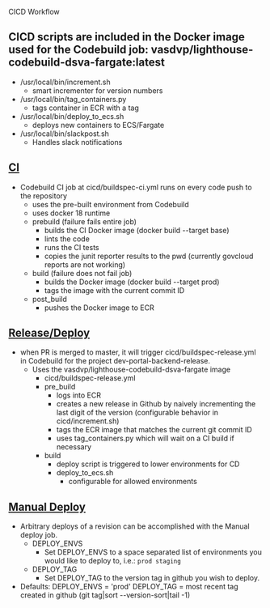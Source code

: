 CICD Workflow


## CICD scripts are included in the Docker image used for the Codebuild job: vasdvp/lighthouse-codebuild-dsva-fargate:latest
- /usr/local/bin/increment.sh
  - smart incrementer for version numbers
- /usr/local/bin/tag_containers.py
  - tags container <commitId> in ECR with a <version> tag
- /usr/local/bin/deploy_to_ecs.sh
  - deploys new containers to ECS/Fargate
- /usr/local/bin/slackpost.sh
  - Handles slack notifications


## [CI](https://console.amazonaws-us-gov.com/codesuite/codebuild/projects/dev-portal-backend-ci/history?region=us-gov-west-1)
- Codebuild CI job at cicd/buildspec-ci.yml runs on every code push to the repository
  - uses the pre-built environment from Codebuild
  - uses docker 18 runtime
  - prebuild (failure fails entire job)
    - builds the CI Docker image (docker build --target base)
    - lints the code
    - runs the CI tests
    - copies the junit reporter results to the pwd (currently govcloud reports are not working)
  - build (failure does not fail job)
    - builds the Docker image (docker build --target prod)
    - tags the image with the current commit ID
  - post_build
    - pushes the Docker image to ECR

## [Release/Deploy](https://console.amazonaws-us-gov.com/codesuite/codebuild/projects/dev-portal-backend-release/history?region=us-gov-west-1)
- when PR is merged to master, it will trigger cicd/buildspec-release.yml in Codebuild for the project dev-portal-backend-release.
  - Uses the vasdvp/lighthouse-codebuild-dsva-fargate image
    - cicd/buildspec-release.yml
    - pre_build
      - logs into ECR
      - creates a new release in Github by naively incrementing the last digit of the version (configurable behavior in cicd/increment.sh)
      - tags the ECR image that matches the current git commit ID
      - uses tag_containers.py which will wait on a CI build if necessary
    - build
      - deploy script is triggered to lower environments for CD
      - deploy_to_ecs.sh 
        - configurable for allowed environments

## [Manual Deploy](https://console.amazonaws-us-gov.com/codesuite/codebuild/projects/dev-portal-manual-deploy/history?region=us-gov-west-1)
- Arbitrary deploys of a revision can be accomplished with the Manual deploy job.
  - DEPLOY_ENVS
    - Set DEPLOY_ENVS to a space separated list of environments you would like to deploy to, i.e.: `prod staging`
  - DEPLOY_TAG
    - Set DEPLOY_TAG to the version tag in github you wish to deploy.
- Defaults: DEPLOY_ENVS = 'prod'
            DEPLOY_TAG = most recent tag created in github (git tag|sort --version-sort|tail -1)
